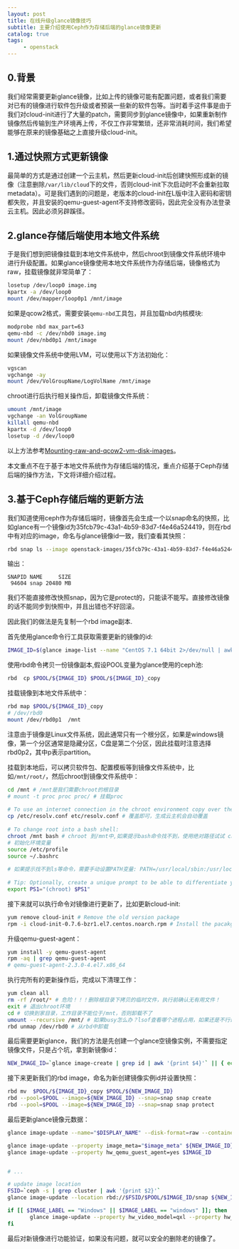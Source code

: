 ```yaml
---
layout: post
title: 在线升级glance镜像技巧
subtitle: 主要介绍使用Ceph作为存储后端的glance镜像更新
catalog: true
tags:
     - openstack
---
```


## 0.背景
我们经常需要更新glance镜像，比如上传的镜像可能有配置问题，或者我们需要对已有的镜像进行软件包升级或者预装一些新的软件包等。当时着手这件事是由于我们对cloud-init进行了大量的patch，需要同步到glance镜像中，如果重新制作镜像然后传输到生产环境再上传，不仅工作非常繁琐，还非常消耗时间，我们希望能够在原来的镜像基础之上直接升级cloud-init。

## 1.通过快照方式更新镜像

最简单的方式是通过创建一个云主机，然后更新cloud-init后创建快照形成新的镜像（注意删除`/var/lib/cloud`下的文件，否则cloud-init下次启动时不会重新拉取metadata）。可是我们遇到的问题是，老版本的cloud-init在L版中注入密码和密钥都失败，并且安装的qemu-guest-agent不支持修改密码，因此完全没有办法登录云主机。因此必须另辟蹊径。

## 2.glance存储后端使用本地文件系统
 
于是我们想到把镜像挂载到本地文件系统中，然后chroot到镜像文件系统环境中进行升级配置。如果glance镜像使用本地文件系统作为存储后端，镜像格式为raw，挂载镜像就非常简单了：

```bash
losetup /dev/loop0 image.img
kpartx -a /dev/loop0
mount /dev/mapper/loop0p1 /mnt/image
```

如果是qcow2格式，需要安装`qemu-nbd`工具包，并且加载nbd内核模块:

```bash
modprobe nbd max_part=63
qemu-nbd -c /dev/nbd0 image.img
mount /dev/nbd0p1 /mnt/image
```

如果镜像文件系统中使用LVM，可以使用以下方法初始化：

```bash
vgscan
vgchange -ay
mount /dev/VolGroupName/LogVolName /mnt/image
```
chroot进行后执行相关操作后，卸载镜像文件系统：

```bash
umount /mnt/image
vgchange -an VolGroupName
killall qemu-nbd
kpartx -d /dev/loop0
losetup -d /dev/loop0
```

以上方法参考[Mounting-raw-and-qcow2-vm-disk-images](http://krystism.is-programmer.com/posts/47074.html)。

本文重点不在于基于本地文件系统作为存储后端的情况，重点介绍基于Ceph存储后端的操作方法，下文将详细介绍过程。

## 3.基于Ceph存储后端的更新方法

我们知道使用ceph作为存储后端时，镜像首先会生成一个以snap命名的快照，比如glance有一个镜像id为35fcb79c-43a1-4b59-83d7-f4e46a524419，则在rbd中有对应的image，命名与glance镜像id一致，我们查看其快照：

```bash
rbd snap ls --image openstack-images/35fcb79c-43a1-4b59-83d7-f4e46a524419 2>/dev/null
```

输出：

```
SNAPID NAME     SIZE
 94604 snap 20480 MB
```

我们不能直接修改快照snap，因为它是protect的，只能读不能写。直接修改镜像的话不能同步到快照中，并且出错也不好回滚。

因此我们的做法是先复制一个rbd image副本.

首先使用glance命令行工具获取需要更新的镜像的id:

```bash
IMAGE_ID=$(glance image-list --name "CentOS 7.1 64bit 2>/dev/null | awk --re-interval '/\w{8}-.*/{print $2}')
```

使用rbd命令拷贝一份镜像副本,假设POOL变量为glance使用的ceph池:

```bash
rbd  cp $POOL/${IMAGE_ID} $POOL/${IMAGE_ID}_copy
```

挂载镜像到本地文件系统中：

```bash
rbd map $POOL/${IMAGE_ID}_copy
# /dev/rbd0
mount /dev/rbd0p1  /mnt
```
注意由于镜像是Linux文件系统，因此通常只有一个根分区，如果是windows镜像，第一个分区通常是隐藏分区，C盘是第二个分区，因此挂载时注意选择rbd0p2，其中p表示partition。

挂载到本地后，可以拷贝软件包、配置模板等到镜像文件系统中，比如`/mnt/root/`，然后chroot到镜像文件系统中：

```bash
cd /mnt # /mnt是我们需要chroot的根目录
# mount -t proc proc proc/ # 挂载proc
  
# To use an internet connection in the chroot environment copy over the DNS details:
cp /etc/resolv.conf etc/resolv.conf # 覆盖即可，生成云主机会自动覆盖
  
# To change root into a bash shell:
chroot /mnt bash # chroot 到/mnt中,如果提示bash命令找不到，使用绝对路径试试 chroot /mnt /bin/bash
# 初始化环境变量
source /etc/profile
source ~/.bashrc
 
# 如果提示找不到ls等命令，需要手动设置PATH变量: PATH=/usr/local/sbin:/usr/local/bin:/usr/sbin:/usr/bin:/root/bin:/bin
  
# Tip: Optionally, create a unique prompt to be able to differentiate your chroot environment:
export PS1="(chroot) $PS1"
```

接下来就可以执行命令对镜像进行更新了，比如更新cloud-init:

```bash
yum remove cloud-init # Remove the old version package
rpm -i cloud-init-0.7.6-bzr1.el7.centos.noarch.rpm # Install the pacakge
```

升级qemu-guest-agent：

```bash
yum install -y qemu-guest-agent 
rpm -aq | grep qemu-guest-agent
# qemu-guest-agent-2.3.0-4.el7.x86_64
```

执行完所有的更新操作后，完成以下清理工作：

```bash
yum clean all
rm -rf /root/* # 危险！！！删除根目录下拷贝的临时文件，执行前确认无有用文件！
exit # 退出chroot环境
cd # 切换到家目录，工作目录不能位于/mnt，否则卸载不了
umount --recursive /mnt/ # 如果busy怎么办？lsof查看哪个进程占用，如果还是不行试试使用 --lazy 参数
rbd unmap /dev/rbd0 # 从rbd中卸载
```

最后需要更新glance，我们的方法是先创建一个glance空镜像实例，不需要指定镜像文件，只是占个坑，拿到新镜像id：

```bash
NEW_IMAGE_ID=`glance image-create | grep id | awk '{print $4}'` || { echo 'Error: glance image-create failed !' ; exit 1; }
```

接下来更新我们的rbd image，命名为新创建镜像实例id并设置快照：

```bash
rbd mv  $POOL/${IMAGE_ID}_copy $POOL/${NEW_IMAGE_ID} 
rbd --pool=$POOL --image=${NEW_IMAGE_ID} --snap=snap snap create
rbd --pool=$POOL --image=${NEW_IMAGE_ID} --snap=snap snap protect
```

最后更新glance镜像元数据：

```bash
glance image-update --name="$DISPLAY_NAME" --disk-format=raw --container-format=bare --is-public=True ${NEW_IMAGE_ID}

glance image-update --property image_meta="$image_meta" ${NEW_IMAGE_ID}
glance image-update --property hw_qemu_guest_agent=yes $IMAGE_ID


# ...

# update image location
FSID=`ceph -s | grep cluster | awk '{print $2}'`
glance image-update --location rbd://$FSID/$POOL/$IMAGE_ID/snap ${NEW_IMAGE_ID}

if [[ $IMAGE_LABEL == "Windows" || $IMAGE_LABEL == "windows" ]]; then
       glance image-update --property hw_video_model=qxl --property hw_video_ram=64 --property os_admin_user=Administrator $IMAGE_ID
fi
```

最后对新镜像进行功能验证，如果没有问题，就可以安全的删除老的镜像了。

